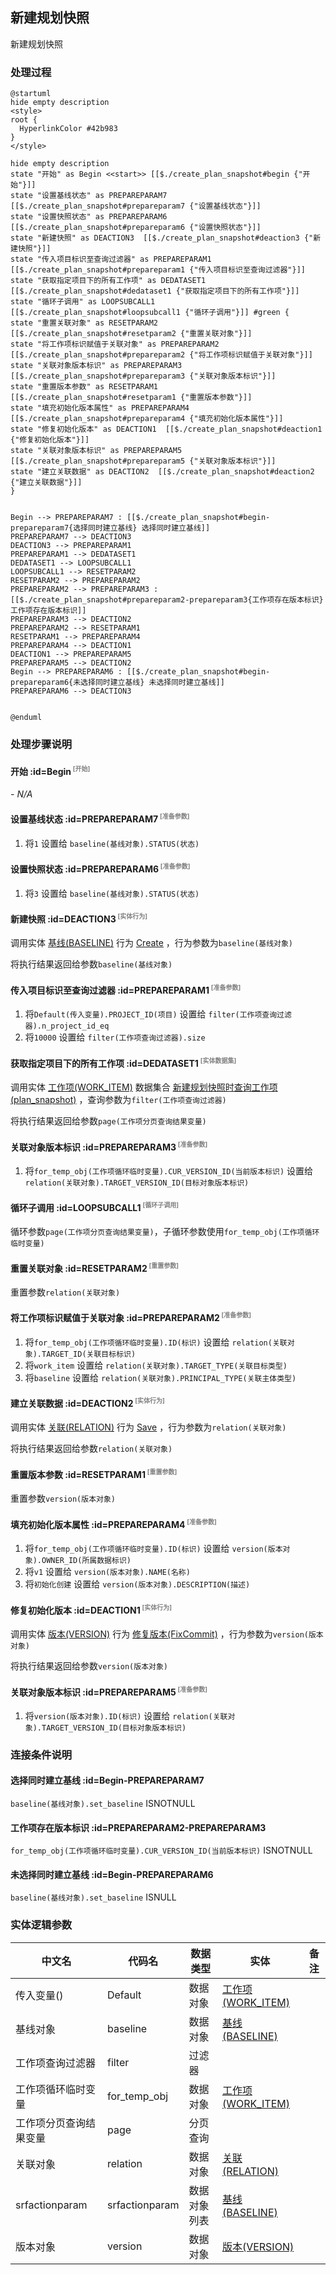 ## 新建规划快照 <!-- {docsify-ignore-all} -->

   新建规划快照

### 处理过程

```plantuml
@startuml
hide empty description
<style>
root {
  HyperlinkColor #42b983
}
</style>

hide empty description
state "开始" as Begin <<start>> [[$./create_plan_snapshot#begin {"开始"}]]
state "设置基线状态" as PREPAREPARAM7  [[$./create_plan_snapshot#prepareparam7 {"设置基线状态"}]]
state "设置快照状态" as PREPAREPARAM6  [[$./create_plan_snapshot#prepareparam6 {"设置快照状态"}]]
state "新建快照" as DEACTION3  [[$./create_plan_snapshot#deaction3 {"新建快照"}]]
state "传入项目标识至查询过滤器" as PREPAREPARAM1  [[$./create_plan_snapshot#prepareparam1 {"传入项目标识至查询过滤器"}]]
state "获取指定项目下的所有工作项" as DEDATASET1  [[$./create_plan_snapshot#dedataset1 {"获取指定项目下的所有工作项"}]]
state "循环子调用" as LOOPSUBCALL1  [[$./create_plan_snapshot#loopsubcall1 {"循环子调用"}]] #green {
state "重置关联对象" as RESETPARAM2  [[$./create_plan_snapshot#resetparam2 {"重置关联对象"}]]
state "将工作项标识赋值于关联对象" as PREPAREPARAM2  [[$./create_plan_snapshot#prepareparam2 {"将工作项标识赋值于关联对象"}]]
state "关联对象版本标识" as PREPAREPARAM3  [[$./create_plan_snapshot#prepareparam3 {"关联对象版本标识"}]]
state "重置版本参数" as RESETPARAM1  [[$./create_plan_snapshot#resetparam1 {"重置版本参数"}]]
state "填充初始化版本属性" as PREPAREPARAM4  [[$./create_plan_snapshot#prepareparam4 {"填充初始化版本属性"}]]
state "修复初始化版本" as DEACTION1  [[$./create_plan_snapshot#deaction1 {"修复初始化版本"}]]
state "关联对象版本标识" as PREPAREPARAM5  [[$./create_plan_snapshot#prepareparam5 {"关联对象版本标识"}]]
state "建立关联数据" as DEACTION2  [[$./create_plan_snapshot#deaction2 {"建立关联数据"}]]
}


Begin --> PREPAREPARAM7 : [[$./create_plan_snapshot#begin-prepareparam7{选择同时建立基线} 选择同时建立基线]]
PREPAREPARAM7 --> DEACTION3
DEACTION3 --> PREPAREPARAM1
PREPAREPARAM1 --> DEDATASET1
DEDATASET1 --> LOOPSUBCALL1
LOOPSUBCALL1 --> RESETPARAM2
RESETPARAM2 --> PREPAREPARAM2
PREPAREPARAM2 --> PREPAREPARAM3 : [[$./create_plan_snapshot#prepareparam2-prepareparam3{工作项存在版本标识} 工作项存在版本标识]]
PREPAREPARAM3 --> DEACTION2
PREPAREPARAM2 --> RESETPARAM1
RESETPARAM1 --> PREPAREPARAM4
PREPAREPARAM4 --> DEACTION1
DEACTION1 --> PREPAREPARAM5
PREPAREPARAM5 --> DEACTION2
Begin --> PREPAREPARAM6 : [[$./create_plan_snapshot#begin-prepareparam6{未选择同时建立基线} 未选择同时建立基线]]
PREPAREPARAM6 --> DEACTION3


@enduml
```


### 处理步骤说明

#### 开始 :id=Begin<sup class="footnote-symbol"> <font color=gray size=1>[开始]</font></sup>



*- N/A*
#### 设置基线状态 :id=PREPAREPARAM7<sup class="footnote-symbol"> <font color=gray size=1>[准备参数]</font></sup>



1. 将`1` 设置给  `baseline(基线对象).STATUS(状态)`

#### 设置快照状态 :id=PREPAREPARAM6<sup class="footnote-symbol"> <font color=gray size=1>[准备参数]</font></sup>



1. 将`3` 设置给  `baseline(基线对象).STATUS(状态)`

#### 新建快照 :id=DEACTION3<sup class="footnote-symbol"> <font color=gray size=1>[实体行为]</font></sup>



调用实体 [基线(BASELINE)](module/Base/baseline.md) 行为 [Create](module/Base/baseline#行为) ，行为参数为`baseline(基线对象)`

将执行结果返回给参数`baseline(基线对象)`

#### 传入项目标识至查询过滤器 :id=PREPAREPARAM1<sup class="footnote-symbol"> <font color=gray size=1>[准备参数]</font></sup>



1. 将`Default(传入变量).PROJECT_ID(项目)` 设置给  `filter(工作项查询过滤器).n_project_id_eq`
2. 将`10000` 设置给  `filter(工作项查询过滤器).size`

#### 获取指定项目下的所有工作项 :id=DEDATASET1<sup class="footnote-symbol"> <font color=gray size=1>[实体数据集]</font></sup>



调用实体 [工作项(WORK_ITEM)](module/ProjMgmt/work_item.md) 数据集合 [新建规划快照时查询工作项(plan_snapshot)](module/ProjMgmt/work_item#数据集合) ，查询参数为`filter(工作项查询过滤器)`

将执行结果返回给参数`page(工作项分页查询结果变量)`

#### 关联对象版本标识 :id=PREPAREPARAM3<sup class="footnote-symbol"> <font color=gray size=1>[准备参数]</font></sup>



1. 将`for_temp_obj(工作项循环临时变量).CUR_VERSION_ID(当前版本标识)` 设置给  `relation(关联对象).TARGET_VERSION_ID(目标对象版本标识)`

#### 循环子调用 :id=LOOPSUBCALL1<sup class="footnote-symbol"> <font color=gray size=1>[循环子调用]</font></sup>



循环参数`page(工作项分页查询结果变量)`，子循环参数使用`for_temp_obj(工作项循环临时变量)`
#### 重置关联对象 :id=RESETPARAM2<sup class="footnote-symbol"> <font color=gray size=1>[重置参数]</font></sup>



重置参数```relation(关联对象)```
#### 将工作项标识赋值于关联对象 :id=PREPAREPARAM2<sup class="footnote-symbol"> <font color=gray size=1>[准备参数]</font></sup>



1. 将`for_temp_obj(工作项循环临时变量).ID(标识)` 设置给  `relation(关联对象).TARGET_ID(关联目标标识)`
2. 将`work_item` 设置给  `relation(关联对象).TARGET_TYPE(关联目标类型)`
3. 将`baseline` 设置给  `relation(关联对象).PRINCIPAL_TYPE(关联主体类型)`

#### 建立关联数据 :id=DEACTION2<sup class="footnote-symbol"> <font color=gray size=1>[实体行为]</font></sup>



调用实体 [关联(RELATION)](module/Base/relation.md) 行为 [Save](module/Base/relation#行为) ，行为参数为`relation(关联对象)`

将执行结果返回给参数`relation(关联对象)`

#### 重置版本参数 :id=RESETPARAM1<sup class="footnote-symbol"> <font color=gray size=1>[重置参数]</font></sup>



重置参数```version(版本对象)```
#### 填充初始化版本属性 :id=PREPAREPARAM4<sup class="footnote-symbol"> <font color=gray size=1>[准备参数]</font></sup>



1. 将`for_temp_obj(工作项循环临时变量).ID(标识)` 设置给  `version(版本对象).OWNER_ID(所属数据标识)`
2. 将`v1` 设置给  `version(版本对象).NAME(名称)`
3. 将`初始化创建` 设置给  `version(版本对象).DESCRIPTION(描述)`

#### 修复初始化版本 :id=DEACTION1<sup class="footnote-symbol"> <font color=gray size=1>[实体行为]</font></sup>



调用实体 [版本(VERSION)](module/Base/version.md) 行为 [修复版本(FixCommit)](module/Base/version#行为) ，行为参数为`version(版本对象)`

将执行结果返回给参数`version(版本对象)`

#### 关联对象版本标识 :id=PREPAREPARAM5<sup class="footnote-symbol"> <font color=gray size=1>[准备参数]</font></sup>



1. 将`version(版本对象).ID(标识)` 设置给  `relation(关联对象).TARGET_VERSION_ID(目标对象版本标识)`


### 连接条件说明
#### 选择同时建立基线 :id=Begin-PREPAREPARAM7

`baseline(基线对象).set_baseline` ISNOTNULL
#### 工作项存在版本标识 :id=PREPAREPARAM2-PREPAREPARAM3

`for_temp_obj(工作项循环临时变量).CUR_VERSION_ID(当前版本标识)` ISNOTNULL
#### 未选择同时建立基线 :id=Begin-PREPAREPARAM6

`baseline(基线对象).set_baseline` ISNULL


### 实体逻辑参数

|    中文名   |    代码名    |  数据类型    |  实体   |备注 |
| --------| --------| -------- | -------- | --------   |
|传入变量(<i class="fa fa-check"/></i>)|Default|数据对象|[工作项(WORK_ITEM)](module/ProjMgmt/work_item.md)||
|基线对象|baseline|数据对象|[基线(BASELINE)](module/Base/baseline.md)||
|工作项查询过滤器|filter|过滤器|||
|工作项循环临时变量|for_temp_obj|数据对象|[工作项(WORK_ITEM)](module/ProjMgmt/work_item.md)||
|工作项分页查询结果变量|page|分页查询|||
|关联对象|relation|数据对象|[关联(RELATION)](module/Base/relation.md)||
|srfactionparam|srfactionparam|数据对象列表|[基线(BASELINE)](module/Base/baseline.md)||
|版本对象|version|数据对象|[版本(VERSION)](module/Base/version.md)||
